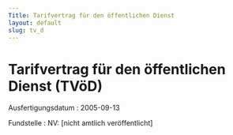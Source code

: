 ```yaml
---
Title: Tarifvertrag für den öffentlichen Dienst
layout: default
slug: tv_d
---
```


# Tarifvertrag für den öffentlichen Dienst (TVöD)

Ausfertigungsdatum
:   2005-09-13

Fundstelle
:   NV: [nicht amtlich veröffentlicht]

